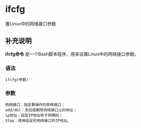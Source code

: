 #  ifcfg

置Linux中的网络接口参数

##  补充说明

**ifcfg命令** 是一个Bash脚本程序，用来设置Linux中的网络接口参数。

###  语法

    
    
    ifcfg(参数)
    

###  参数

    
    
    网络接口：指定要操作的网络接口；
    add/del：添加或删除网络接口上的地址；
    ip地址：指定IP地址和子网掩码；
    Stop：停用指定的网络接口的IP地址。
    

